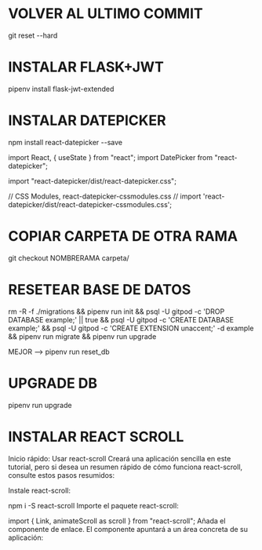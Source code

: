 # VOLVER AL ULTIMO COMMIT
git reset --hard

# INSTALAR FLASK+JWT 
pipenv install flask-jwt-extended

# INSTALAR DATEPICKER
npm install react-datepicker --save

import React, { useState } from "react";
import DatePicker from "react-datepicker";

import "react-datepicker/dist/react-datepicker.css";

// CSS Modules, react-datepicker-cssmodules.css
// import 'react-datepicker/dist/react-datepicker-cssmodules.css';

<!-- const Example = () => {
  const [startDate, setStartDate] = useState(new Date());
  return (
    <DatePicker selected={startDate} onChange={(date) => setStartDate(date)} />
  );
}; -->

# COPIAR CARPETA DE OTRA RAMA
git checkout NOMBRERAMA carpeta/

# RESETEAR BASE DE DATOS
rm -R -f ./migrations &&
pipenv run init &&
psql -U gitpod -c 'DROP DATABASE example;' || true &&
psql -U gitpod -c 'CREATE DATABASE example;' &&
psql -U gitpod -c 'CREATE EXTENSION unaccent;' -d example &&
pipenv run migrate &&
pipenv run upgrade

MEJOR --> pipenv run reset_db

# UPGRADE DB
pipenv run upgrade

<!-- ********************** -->
# INSTALAR REACT SCROLL
Inicio rápido: Usar react-scroll
Creará una aplicación sencilla en este tutorial, pero si desea un resumen rápido de cómo funciona react-scroll, consulte estos pasos resumidos:

Instale react-scroll:

npm i -S react-scroll
Importe el paquete react-scroll:

import { Link, animateScroll as scroll } from "react-scroll";
Añada el componente de enlace. El componente <Link /> apuntará a un área concreta de su aplicación:

<Link to="section1">